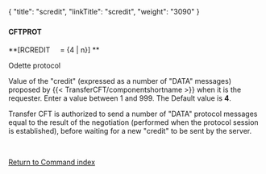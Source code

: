 {
    "title": "scredit",
    "linkTitle": "scredit",
    "weight": "3090"
}<span id="scredit"></span>

### 

#### CFTPROT

**\[RCREDIT     = {4
| n}\] **

Odette protocol

Value of the "credit" (expressed as a number of "DATA"
messages) proposed by  {{< TransferCFT/componentshortname  >}} when it is the requester. Enter a value
between 1 and 999. The Default value is **4**.

<span class="mc-variable axway_variables.Component_Short_Name variable">Transfer CFT</span> is authorized to send a number of "DATA" protocol
messages equal to the result of the negotiation (performed when the protocol
session is established), before waiting for a new "credit" to
be sent by the server.

 

[Return to Command index](../../)
